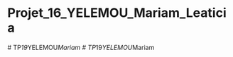 # Projet_16_YELEMOU_Mariam_Leaticia
#   T P _ 1 9 _ Y E L E M O U _ M a r i a m  
 #   T P _ 1 9 _ Y E L E M O U _ M a r i a m  
 